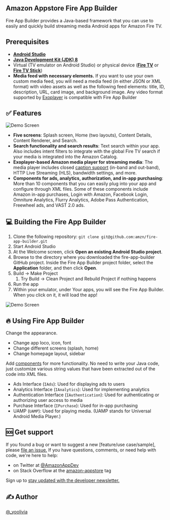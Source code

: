 ## Amazon Appstore Fire App Builder 

Fire App Builder provides a Java-based framework that you can use to easily and quickly build streaming media Android apps for Amazon Fire TV.


## Prerequisites

* [**Android Studio**](http://developer.android.com/sdk/index.html)
* [**Java Development Kit (JDK) 8**](http://www.oracle.com/technetwork/java/javase/downloads/jdk8-downloads-2133151.html)
* Virtual (TV emulator on Android Studio) or physical device ([**Fire TV**](https://www.amazon.com/firetv) or [**Fire TV Stick**](https://www.amazon.com/firetvstick))
* **Media feed with necessary elements.** If you want to use your own custom media feed, you will need a media feed (in either JSON or XML format) with video assets as well as the following feed elements: title, ID, description, URL, card image, and background image. Any video format supported by [Exoplayer](https://google.github.io/ExoPlayer/supported-formats.html) is compatible with Fire App Builder



## ✅ Features

![Demo Screen](../assets/fire-app-splash.jpg?raw=true)
* **Five screens**: Splash screen, Home (two layouts), Content Details, Content Renderer, and Search.
* **Search functionality and search results**: Text search within your app. Also includes intent filters to integrate with the global Fire TV search if your media is integrated into the Amazon Catalog.
* **Exoplayer-based Amazon media player for streaming media**: The media player includes closed [caption support](https://developer.amazon.com/docs/fire-app-builder/caption-support.html) (in-band and out-band), HTTP Live Streaming (HLS), bandwidth settings, and more.
* **Components for ads, analytics, authorization, and in-app purchasing**: More than 10 components that you can easily plug into your app and configure through XML files. Some of these components include Amazon in-app purchases, Login with Amazon, Facebook Login, Omniture Analytics, Flurry Analytics, Adobe Pass Authentication, Freewheel ads, and VAST 2.0 ads.



## 💻 Building the Fire App Builder

1. Clone the following repository:
    `git clone git@github.com:amzn/fire-app-builder.git`
2. Start Android Studio
3. At the Welcome screen, click **Open an existing Android Studio project**.
4. Browse to the directory where you downloaded the fire-app-builder GitHub project. Inside the Fire App Builder project folder, select the **Application** folder, and then click **Open**.
5. Build → Make Project
    1. Try Build → Clean Project and Rebuild Project if nothing happens
6. Run the app 
7. Within your emulator, under Your apps, you will see the Fire App Builder. When you click on it, it will load the app!     

![Demo Screen](../assets/fire-app-builder.gif?raw=true)

## 🔥 Using Fire App Builder

Change the appearance.

* Change app loco, icon, font
* Change different screens (splash, home)
* Change homepage layout, sidebar


Add [components](https://developer.amazon.com/docs/fire-app-builder/interfaces-and-components.html) for more functionality.  No need to write your Java code, just customize various string values that have been extracted out of the code into XML files.

* Ads Interface (`IAds`): Used for displaying ads to users
* Analytics Interface (`IAnalytics`): Used for implementing analytics
* Authentication Interface (`IAuthentication`): Used for authenticating or authorizing user access to media
* Purchase Interface (`IPurchase`): Used for in-app purchasing
* UAMP (`UAMP`): Used for playing media. (UAMP stands for Universal Android Media Player.)




## 🆘 Get support

If you found a bug or want to suggest a new [feature/use case/sample], please [file an issue.](https://github.com/amzn/fire-app-builder/issues)
If you have questions, comments, or need help with code, we're here to help:

* on Twitter at [@AmazonAppDev](https://twitter.com/AmazonAppDev)
* on Stack Overflow at the [amazon-appstore](https://stackoverflow.com/questions/tagged/amazon-appstore) tag

Sign up to [stay updated with the developer newsletter.](https://m.amazonappservices.com/subscribe-newsletter)

## ✍️ Author
[@_yoolivia](https://twitter.com/_yoolivia?)

